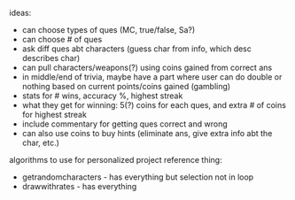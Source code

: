 ideas:
- can choose types of ques (MC, true/false, Sa?)
- can choose # of ques
- ask diff ques abt characters (guess char from info, which desc describes char)
- can pull characters/weapons(?) using coins gained from correct ans
- in middle/end of trivia, maybe have a part where user can do double or nothing based on current points/coins gained (gambling)
- stats for # wins, accuracy %, highest streak
- what they get for winning: 5(?) coins for each ques, and extra # of coins for highest streak
- include commentary for getting ques correct and wrong
- can also use coins to buy hints (eliminate ans, give extra info abt the char, etc.)

algorithms to use for personalized project reference thing:
- getrandomcharacters - has everything but selection not in loop
- drawwithrates - has everything